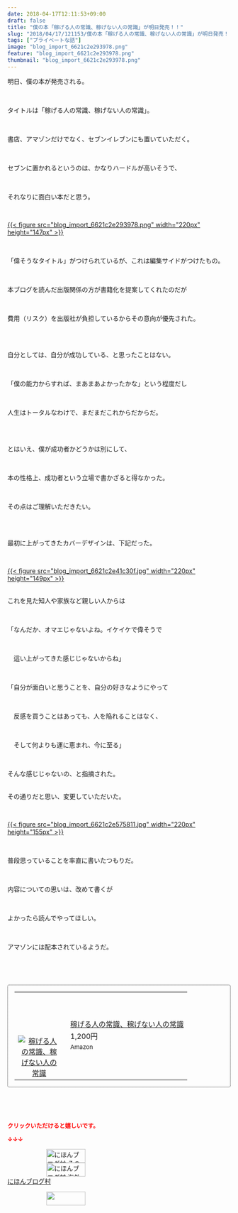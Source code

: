 ```yaml
---
date: 2018-04-17T12:11:53+09:00
draft: false
title: "僕の本「稼げる人の常識、稼げない人の常識」が明日発売！！"
slug: "2018/04/17/121153/僕の本「稼げる人の常識、稼げない人の常識」が明日発売！！"
tags: ["プライベートな話"]
image: "blog_import_6621c2e293978.png"
feature: "blog_import_6621c2e293978.png"
thumbnail: "blog_import_6621c2e293978.png"
---
```

<p>明日、僕の本が発売される。</p><p> </p><p>タイトルは「稼げる人の常識、稼げない人の常識」。</p><p> </p><p>書店、アマゾンだけでなく、セブンイレブンにも置いていただく。</p><p> </p><p>セブンに置かれるというのは、かなりハードルが高いそうで、</p><p> </p><p>それなりに面白い本だと思う。</p><p> </p><p><a href="blog_import_6621c2e293978.png">{{< figure src="blog_import_6621c2e293978.png" width="220px" height="147px" >}}</a></p><p> </p><p>「偉そうなタイトル」がつけられているが、これは編集サイドがつけたもの。</p><p> </p><p>本ブログを読んだ出版関係の方が書籍化を提案してくれたのだが</p><p> </p><p>費用（リスク）を出版社が負担しているからその意向が優先された。</p><p> </p><p><br/>自分としては、自分が成功している、と思ったことはない。</p><p> </p><p>「僕の能力からすれば、まあまあよかったかな」という程度だし</p><p> </p><p>人生はトータルなわけで、まだまだこれからだからだ。</p><p> </p><p><br/>とはいえ、僕が成功者かどうかは別にして、</p><p> </p><p>本の性格上、成功者という立場で書かざると得なかった。</p><p> </p><p>その点はご理解いただきたい。</p><p> </p><p><br/>最初に上がってきたカバーデザインは、下記だった。</p><p> </p><p><a href="blog_import_6621c2e41c30f.jpg">{{< figure src="blog_import_6621c2e41c30f.jpg" width="220px" height="149px" >}}</a></p><p><br/>これを見た知人や家族など親しい人からは</p><p> </p><p>「なんだか、オマエじゃないよね。イケイケで偉そうで</p><p> </p><p>　這い上がってきた感じじゃないからね」</p><p> </p><p>「自分が面白いと思うことを、自分の好きなようにやって</p><p> </p><p>　反感を買うことはあっても、人を陥れることはなく、</p><p> </p><p>　そして何よりも運に恵まれ、今に至る」</p><p> </p><p>そんな感じじゃないの、と指摘された。</p><p><br/>その通りだと思い、変更していただいた。</p><p> </p><p><a href="blog_import_6621c2e575811.jpg">{{< figure src="blog_import_6621c2e575811.jpg" width="220px" height="155px" >}}</a></p><p> </p><p>普段思っていることを率直に書いたつもりだ。</p><p> </p><p>内容についての思いは、改めて書くが</p><p> </p><p>よかったら読んでやってほしい。</p><p> </p><p>アマゾンには配本されているようだ。</p><p> </p><p> </p><div contenteditable="false" style="padding: 15px; border-radius: 4px; border: 1px dotted currentColor; border-image: none;"><table border="0" cellpadding="0" cellspacing="0" style="margin: 0px; table-layout: fixed;" width="100%">	<tbody width="100%">		<tr>			<td aligin="center" style="vertical-align: middle;" width="95"><span style="text-align: center; display: block;"><a href="affiliate.do?affiliateId=37067482" alt0="BlogAffiliate" target="_blank" rel="nofollow"><img alt="稼げる人の常識、稼げない人の常識" border="0" data-img="affiliate" src="data:image/svg+xml;charset=utf-8,%3Csvg%20xmlns%3D%22http%3A%2F%2Fwww.w3.org%2F2000%2Fsvg%22%20title%3D%22Placeholder%20for%20Images%22%20role%3D%22presentation%22%20viewBox%3D%220%200%201%201%22%20%2F%3E" style="margin: 0px; vertical-align: middle; max-width: 95px;" data-src="https://images-fe.ssl-images-amazon.com/images/I/51Ft8zEBpkL._SL160_.jpg"/><noscript><img alt="稼げる人の常識、稼げない人の常識" border="0" data-img="affiliate" src="https://images-fe.ssl-images-amazon.com/images/I/51Ft8zEBpkL._SL160_.jpg" style="margin: 0px; vertical-align: middle; max-width: 95px;"></noscript></a></span></td>			<td style="line-height: 1.5; padding-left: 15px; vertical-align: middle;"><a href="affiliate.do?affiliateId=37067482" alt0="BlogAffiliate" target="_blank" rel="nofollow">稼げる人の常識、稼げない人の常識</a>			<div style="padding: 3px 0px;">1,200円</div>			<div style="font-size: 0.83em;">Amazon</div></td>		</tr>	</tbody></table></div><p> </p><p> </p><p><font color="#ff0000" size="2"><strong>クリックいただけると嬉しいです。</strong></font></p><p><font color="#ff0000" size="2"><strong>↓↓↓</strong></font></p><p><a href="ranking.html?p_cid=01260127" id="&amp;blogmura_banner" target="_blank"><img alt="にほんブログ村 その他生活ブログ 不動産投資へ" border="0" height="31" src="data:image/svg+xml;charset=utf-8,%3Csvg%20xmlns%3D%22http%3A%2F%2Fwww.w3.org%2F2000%2Fsvg%22%20title%3D%22Placeholder%20for%20Images%22%20role%3D%22presentation%22%20viewBox%3D%220%200%2088%2031%22%20%2F%3E" width="88" data-src="https://img-proxy.blog-video.jp/images?url=http%3A%2F%2Flife.blogmura.com%2Fhudousantoushi%2Fimg%2Fhudousantoushi88_31.gif" style="aspect-ratio: auto 88 / 31;"/><noscript><img alt="にほんブログ村 その他生活ブログ 不動産投資へ" border="0" height="31" src="https://img-proxy.blog-video.jp/images?url=http%3A%2F%2Flife.blogmura.com%2Fhudousantoushi%2Fimg%2Fhudousantoushi88_31.gif" width="88"></noscript></a><br/><a href="ranking.html?p_cid=01260127" target="_blank"><img alt="にほんブログ村 海外生活ブログ バリ島情報へ" border="0" height="31" src="data:image/svg+xml;charset=utf-8,%3Csvg%20xmlns%3D%22http%3A%2F%2Fwww.w3.org%2F2000%2Fsvg%22%20title%3D%22Placeholder%20for%20Images%22%20role%3D%22presentation%22%20viewBox%3D%220%200%2088%2031%22%20%2F%3E" width="88" data-src="https://img-proxy.blog-video.jp/images?url=http%3A%2F%2Foverseas.blogmura.com%2Fbali%2Fimg%2Fbali88_31.gif" style="aspect-ratio: auto 88 / 31;"/><noscript><img alt="にほんブログ村 海外生活ブログ バリ島情報へ" border="0" height="31" src="https://img-proxy.blog-video.jp/images?url=http%3A%2F%2Foverseas.blogmura.com%2Fbali%2Fimg%2Fbali88_31.gif" width="88"></noscript></a><br/><a href="ranking.html?p_cid=01260127" target="_blank">にほんブログ村</a></p><p><a href="link.php?1804582" title="人気ブログランキングへ"><img border="0" height="31" src="data:image/svg+xml;charset=utf-8,%3Csvg%20xmlns%3D%22http%3A%2F%2Fwww.w3.org%2F2000%2Fsvg%22%20title%3D%22Placeholder%20for%20Images%22%20role%3D%22presentation%22%20viewBox%3D%220%200%2088%2031%22%20%2F%3E" width="88" data-src="https://blog.with2.net/img/banner/banner_22.gif" style="aspect-ratio: auto 88 / 31;"/><noscript><img border="0" height="31" src="https://blog.with2.net/img/banner/banner_22.gif" width="88"></noscript></a></p><p> </p>

